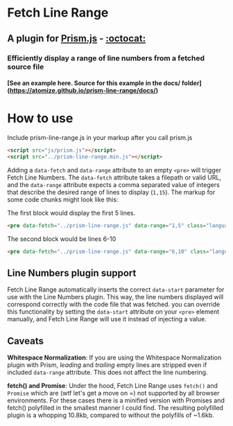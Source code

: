 # Fetch Line Range
## A plugin for [Prism.js](https://prismjs.com) -  [:octocat:](https://github.com/PrismJS/prism)
### Efficiently display a range of line numbers from a fetched source file
#### [See an example here. Source for this example in the docs/ folder] (https://atomize.github.io/prism-line-range/docs/)
# How to use

Include prism-line-range.js in your markup after you call prism.js
```html
<script src="js/prism.js"></script>
<script src="../prism-line-range.min.js"></script>
```
Adding a ```data-fetch``` and ```data-range``` attribute to an empty ```<pre>``` will trigger Fetch Line Numbers. The ```data-fetch``` attribute takes a filepath or valid URL, and the ```data-range``` attribute expects a comma separated value of integers that describe the desired range of lines to display (```1,15```). The markup for some code chunks might look like this:



The first block would display the first 5 lines.
```html
<pre data-fetch="../prism-line-range.js" data-range="1,5" class="language-js line-numbers"></pre>
```
The second block would be lines 6-10
```html 
<pre data-fetch="../prism-line-range.js" data-range="6,10" class="language-js line-numbers"></pre>
```

## Line Numbers plugin support
Fetch Line Range automatically inserts the correct ```data-start``` parameter for use with the Line Numbers plugin. This way, the line numbers displayed will correspond correctly with the code file that was fetched. you can override this functionality by setting the ```data-start``` attribute on your ```<pre>``` element manually, and Fetch Line Range will use it instead of injecting a value.

## Caveats
**Whitespace Normalization**: If you are using the Whitespace Normalization plugin with Prism, *leading* and *trailing* empty lines are stripped even if included ```data-range``` attribute. This does not affect the line numbering.

**fetch() and Promise**: Under the hood, Fetch Line Range uses ```fetch()``` and ```Promise``` which are (wtf let's get a move on =) not supported by all browser environments. For these cases there is a minified version with Promises and fetch() polyfilled in the smallest manner I could find. The resulting polyfilled plugin is a whopping 10.8kb, compared to without the polyfills of ~1.6kb.